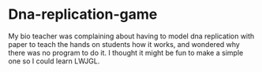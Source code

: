 # Dna-replication-game
My bio teacher was complaining about having to model dna replication with paper to teach the hands on students how it works, and wondered why there was no program to do it.
I thought it might be fun to make a simple one so I could learn LWJGL.
